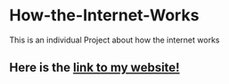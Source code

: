 # How-the-Internet-Works
This is an individual Project about how the internet works 
## Here is the [link to my website!](https://vp373.github.io/How-the-Internet-Works/)
